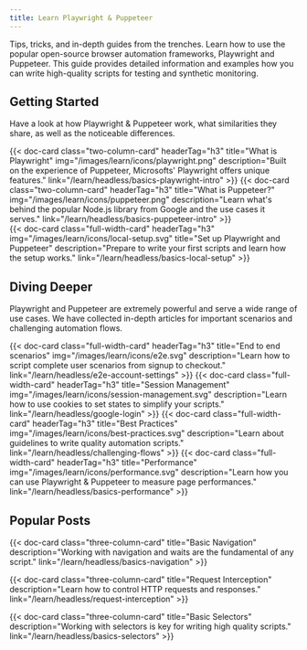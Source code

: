 ```yaml
---
title: Learn Playwright & Puppeteer
---
```


Tips, tricks, and in-depth guides from the trenches. Learn how to use the popular open-source browser automation frameworks, Playwright and Puppeteer. 
This guide provides detailed information and examples how you can write high-quality scripts for testing and synthetic monitoring.

## Getting Started

Have a look at how Playwright & Puppeteer work, what similarities they share, as well as the noticeable differences.

<div class="cards-list">
{{< doc-card
	  class="two-column-card"
	  headerTag="h3"
	  title="What is Playwright"
	  img="/images/learn/icons/playwright.png"
	  description="Built on the experience of Puppeteer, Microsofts' Playwright offers unique features."
	  link="/learn/headless/basics-playwright-intro"
>}}
{{< doc-card
	  class="two-column-card"
	  headerTag="h3"
	  title="What is Puppeteer?"
	  img="/images/learn/icons/puppeteer.png"
	  description="Learn what's behind the popular Node.js library from Google and the use cases it serves."
	  link="/learn/headless/basics-puppeteer-intro"
>}}
</div>

<div class="cards-list">
{{< doc-card
	class="full-width-card"
	headerTag="h3"
	img="/images/learn/icons/local-setup.svg"
	title="Set up Playwright and Puppeteer"
	description="Prepare to write your first scripts and learn how the setup works."
	link="/learn/headless/basics-local-setup"
>}}
</div>

## Diving Deeper

Playwright and Puppeteer are extremely powerful and serve a wide range of use cases. We have collected in-depth articles for important scenarios and challenging automation flows.

<div class="cards-list">
{{< doc-card
	class="full-width-card"
	headerTag="h3"
	title="End to end scenarios"
	img="/images/learn/icons/e2e.svg"
	description="Learn how to script complete user scenarios from signup to checkout."
	link="/learn/headless/e2e-account-settings"
>}}
{{< doc-card
	class="full-width-card"
	headerTag="h3"
	title="Session Management"
	img="/images/learn/icons/session-management.svg"
	description="Learn how to use cookies to set states to simplify your scripts."
	link="/learn/headless/google-login"
>}}
{{< doc-card
	class="full-width-card"
	headerTag="h3"
	title="Best Practices"
	img="/images/learn/icons/best-practices.svg"
	description="Learn about guidelines to write quality automation scripts."
	link="/learn/headless/challenging-flows"
>}}
{{< doc-card
	class="full-width-card"
	headerTag="h3"
	title="Performance"
	img="/images/learn/icons/performance.svg"
	description="Learn how you can use Playwright & Puppeteer to measure page performances."
	link="/learn/headless/basics-performance"
>}}
</div>

## Popular Posts

<div class="cards-list">
{{< doc-card class="three-column-card" title="Basic Navigation" description="Working with navigation and waits are the fundamental of any script." link="/learn/headless/basics-navigation" >}}

{{< doc-card class="three-column-card" title="Request Interception" description="Learn how to control HTTP requests and responses." link="/learn/headless/request-interception" >}}

{{< doc-card class="three-column-card" title="Basic Selectors" description="Working with selectors is key for writing high quality scripts." link="/learn/headless/basics-selectors" >}}

</div>
